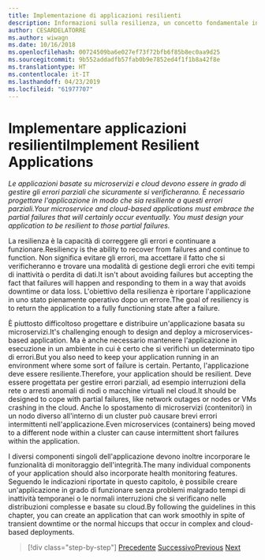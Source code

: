 ```yaml
---
title: Implementazione di applicazioni resilienti
description: Informazioni sulla resilienza, un concetto fondamentale in un'architettura di microservizi. È necessario sapere come gestire gli errori temporanei che si verificano.
author: CESARDELATORRE
ms.author: wiwagn
ms.date: 10/16/2018
ms.openlocfilehash: 00724509ba6e027ef73f72bfb6f85b8ec0aa9d25
ms.sourcegitcommit: 9b552addadfb57fab0b9e7852ed4f1f1b8a42f8e
ms.translationtype: HT
ms.contentlocale: it-IT
ms.lasthandoff: 04/23/2019
ms.locfileid: "61977707"
---
```

# <a name="implement-resilient-applications"></a><span data-ttu-id="93b62-104">Implementare applicazioni resilienti</span><span class="sxs-lookup"><span data-stu-id="93b62-104">Implement Resilient Applications</span></span>

<span data-ttu-id="93b62-105">*Le applicazioni basate su microservizi e cloud devono essere in grado di gestire gli errori parziali che sicuramente si verificheranno. È necessario progettare l'applicazione in modo che sia resiliente a questi errori parziali.*</span><span class="sxs-lookup"><span data-stu-id="93b62-105">*Your microservice and cloud-based applications must embrace the partial failures that will certainly occur eventually. You must design your application to be resilient to those partial failures.*</span></span>

<span data-ttu-id="93b62-106">La resilienza è la capacità di correggere gli errori e continuare a funzionare.</span><span class="sxs-lookup"><span data-stu-id="93b62-106">Resiliency is the ability to recover from failures and continue to function.</span></span> <span data-ttu-id="93b62-107">Non significa evitare gli errori, ma accettare il fatto che si verificheranno e trovare una modalità di gestione degli errori che eviti tempi di inattività o perdita di dati.</span><span class="sxs-lookup"><span data-stu-id="93b62-107">It isn't about avoiding failures but accepting the fact that failures will happen and responding to them in a way that avoids downtime or data loss.</span></span> <span data-ttu-id="93b62-108">L'obiettivo della resilienza è riportare l'applicazione in uno stato pienamente operativo dopo un errore.</span><span class="sxs-lookup"><span data-stu-id="93b62-108">The goal of resiliency is to return the application to a fully functioning state after a failure.</span></span>

<span data-ttu-id="93b62-109">È piuttosto difficoltoso progettare e distribuire un'applicazione basata su microservizi.</span><span class="sxs-lookup"><span data-stu-id="93b62-109">It's challenging enough to design and deploy a microservices-based application.</span></span> <span data-ttu-id="93b62-110">Ma è anche necessario mantenere l'applicazione in esecuzione in un ambiente in cui è certo che si verifichi un determinato tipo di errori.</span><span class="sxs-lookup"><span data-stu-id="93b62-110">But you also need to keep your application running in an environment where some sort of failure is certain.</span></span> <span data-ttu-id="93b62-111">Pertanto, l'applicazione deve essere resiliente.</span><span class="sxs-lookup"><span data-stu-id="93b62-111">Therefore, your application should be resilient.</span></span> <span data-ttu-id="93b62-112">Deve essere progettata per gestire errori parziali, ad esempio interruzioni della rete o arresti anomali di nodi o macchine virtuali nel cloud.</span><span class="sxs-lookup"><span data-stu-id="93b62-112">It should be designed to cope with partial failures, like network outages or nodes or VMs crashing in the cloud.</span></span> <span data-ttu-id="93b62-113">Anche lo spostamento di microservizi (contenitori) in un nodo diverso all'interno di un cluster può causare brevi errori intermittenti nell'applicazione.</span><span class="sxs-lookup"><span data-stu-id="93b62-113">Even microservices (containers) being moved to a different node within a cluster can cause intermittent short failures within the application.</span></span>

<span data-ttu-id="93b62-114">I diversi componenti singoli dell'applicazione devono inoltre incorporare le funzionalità di monitoraggio dell'integrità.</span><span class="sxs-lookup"><span data-stu-id="93b62-114">The many individual components of your application should also incorporate health monitoring features.</span></span> <span data-ttu-id="93b62-115">Seguendo le indicazioni riportate in questo capitolo, è possibile creare un'applicazione in grado di funzionare senza problemi malgrado tempi di inattività temporanei o le normali interruzioni che si verificano nelle distribuzioni complesse e basate su cloud.</span><span class="sxs-lookup"><span data-stu-id="93b62-115">By following the guidelines in this chapter, you can create an application that can work smoothly in spite of transient downtime or the normal hiccups that occur in complex and cloud-based deployments.</span></span>

>[!div class="step-by-step"]
><span data-ttu-id="93b62-116">[Precedente](../microservice-ddd-cqrs-patterns/microservice-application-layer-implementation-web-api.md)
>[Successivo](handle-partial-failure.md)</span><span class="sxs-lookup"><span data-stu-id="93b62-116">[Previous](../microservice-ddd-cqrs-patterns/microservice-application-layer-implementation-web-api.md)
[Next](handle-partial-failure.md)</span></span>